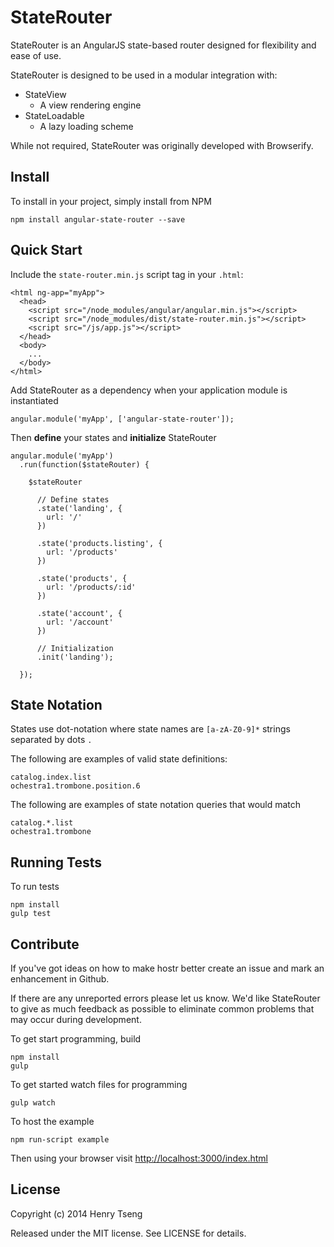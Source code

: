 StateRouter
===========

StateRouter is an AngularJS state-based router designed for flexibility and ease of use.  

StateRouter is designed to be used in a modular integration with:

* StateView
	* A view rendering engine
* StateLoadable
	* A lazy loading scheme

While not required, StateRouter was originally developed with Browserify.  



Install
-------

To install in your project, simply install from NPM 

	npm install angular-state-router --save



Quick Start
-----------

Include the `state-router.min.js` script tag in your `.html`:

	<html ng-app="myApp">
	  <head>
	    <script src="/node_modules/angular/angular.min.js"></script>
	    <script src="/node_modules/dist/state-router.min.js"></script>
	    <script src="/js/app.js"></script>
	  </head>
	  <body>
	    ...
	  </body>
	</html>

Add StateRouter as a dependency when your application module is instantiated

	angular.module('myApp', ['angular-state-router']);

Then **define** your states and **initialize** StateRouter

	angular.module('myApp')
	  .run(function($stateRouter) {

	    $stateRouter

	      // Define states
	      .state('landing', {
	        url: '/'
	      })

	      .state('products.listing', {
	        url: '/products'
	      })

	      .state('products', {
	        url: '/products/:id'
	      })

	      .state('account', {
	        url: '/account'
	      })

	      // Initialization
	      .init('landing');

	  });



State Notation
--------------

States use dot-notation where state names are `[a-zA-Z0-9]*` strings separated by dots `.`

The following are examples of valid state definitions:

	catalog.index.list
	ochestra1.trombone.position.6

The following are examples of state notation queries that would match

	catalog.*.list
	ochestra1.trombone



Running Tests
-------------

To run tests 

	npm install
	gulp test



Contribute
----------

If you've got ideas on how to make hostr better create an issue and mark an enhancement in Github.  

If there are any unreported errors please let us know.  We'd like StateRouter to give as much feedback as possible to eliminate common problems that may occur during development.  

To get start programming, build

	npm install
	gulp

To get started watch files for programming

	gulp watch

To host the example

	npm run-script example

Then using your browser visit [http://localhost:3000/index.html](http://localhost:3000/index.html)



License
-------

Copyright (c) 2014 Henry Tseng

Released under the MIT license. See LICENSE for details.